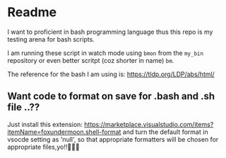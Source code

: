 # Readme

I want to proficient in bash programming language thus this repo is my testing arena for bash scripts.

I am running these script in watch mode using `bmon` from the `my_bin` repository or even better scritpt (coz shorter in name) `bm`.

The reference for the bash I am using is: <https://tldp.org/LDP/abs/html/>

## Want code to format on save for .bash and .sh file ..??
  
Just install this extension: https://marketplace.visualstudio.com/items?itemName=foxundermoon.shell-format and turn the default format in vsocde setting as 'null', so that appropriate formatters will be chosen for appropriate files,yo!!🤺︎🤺︎🤺︎


